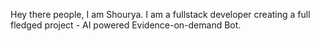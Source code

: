 Hey there people, I am Shourya. I am a fullstack developer creating a full fledged project - AI powered Evidence-on-demand Bot. 

